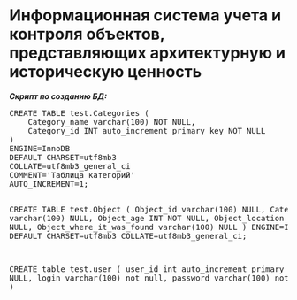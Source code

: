 <h1><b>Информационная система учета и контроля объектов, представляющих архитектурную и историческую ценность</b></h1>
<i><b>Скрипт по созданию БД:</b></i>
<pre>CREATE TABLE test.Categories (
	Category_name varchar(100) NOT NULL,
	Category_id INT auto_increment primary key NOT NULL
)
ENGINE=InnoDB
DEFAULT CHARSET=utf8mb3
COLLATE=utf8mb3_general_ci
COMMENT='Таблица категорий'
AUTO_INCREMENT=1;

CREATE TABLE test.Object (
	Object_id varchar(100) NULL,
	Category_id varchar(100) NULL,
	Object_age INT NOT NULL,
	Object_location varchar(100) NULL,
	Object_where_it_was_found varchar(100) NULL
)
ENGINE=InnoDB
DEFAULT CHARSET=utf8mb3
COLLATE=utf8mb3_general_ci;

CREATE table test.user (
	user_id int auto_increment primary key NOT NULL,
	login varchar(100) not null,
	password varchar(100) not null
)</pre>
